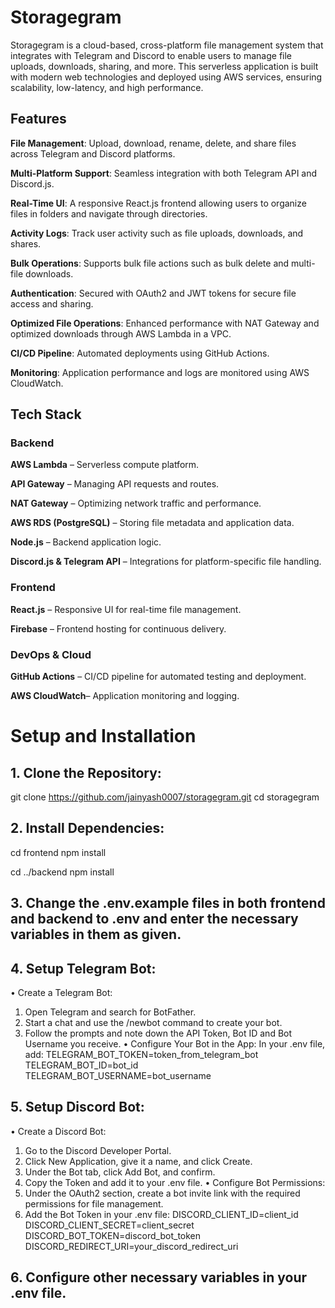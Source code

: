 # **Storagegram**
Storagegram is a cloud-based, cross-platform file management system that integrates with Telegram and Discord to enable users to manage file uploads, downloads, sharing, and more. This serverless application is built with modern web technologies and deployed using AWS services, ensuring scalability, low-latency, and high performance.

## Features
**File Management**: Upload, download, rename, delete, and share files across Telegram and Discord platforms.

**Multi-Platform Support**: Seamless integration with both Telegram API and Discord.js.

**Real-Time UI**: A responsive React.js frontend allowing users to organize files in folders and navigate through directories.

**Activity Logs**: Track user activity such as file uploads, downloads, and shares.

**Bulk Operations**: Supports bulk file actions such as bulk delete and multi-file downloads.

**Authentication**: Secured with OAuth2 and JWT tokens for secure file access and sharing.

**Optimized File Operations**: Enhanced performance with NAT Gateway and optimized downloads through AWS Lambda in a VPC.

**CI/CD Pipeline**: Automated deployments using GitHub Actions.

**Monitoring**: Application performance and logs are monitored using AWS CloudWatch.

## Tech Stack
### Backend
**AWS Lambda** – Serverless compute platform.

**API Gateway** – Managing API requests and routes.

**NAT Gateway** – Optimizing network traffic and performance.

**AWS RDS (PostgreSQL)** – Storing file metadata and application data.

**Node.js** – Backend application logic.

**Discord.js & Telegram API** – Integrations for platform-specific file handling.

### Frontend
**React.js** – Responsive UI for real-time file management.

**Firebase** – Frontend hosting for continuous delivery.

### DevOps & Cloud
**GitHub Actions** – CI/CD pipeline for automated testing and deployment.

**AWS CloudWatch**– Application monitoring and logging.

# **Setup and Installation**
## 1. Clone the Repository:
git clone https://github.com/jainyash0007/storagegram.git
cd storagegram

## 2. Install Dependencies:
cd frontend
npm install

cd ../backend
npm install

## 3. Change the .env.example files in both frontend and backend to .env and enter the necessary variables in them as given.

## 4. Setup Telegram Bot:
• Create a Telegram Bot:
1. Open Telegram and search for BotFather.
2. Start a chat and use the /newbot command to create your bot.
3. Follow the prompts and note down the API Token, Bot ID and Bot Username you receive.
• Configure Your Bot in the App:
In your .env file, add:
TELEGRAM_BOT_TOKEN=token_from_telegram_bot
TELEGRAM_BOT_ID=bot_id
TELEGRAM_BOT_USERNAME=bot_username

## 5. Setup Discord Bot:
• Create a Discord Bot:
1. Go to the Discord Developer Portal.
2. Click New Application, give it a name, and click Create.
3. Under the Bot tab, click Add Bot, and confirm.
4. Copy the Token and add it to your .env file.
• Configure Bot Permissions:
1. Under the OAuth2 section, create a bot invite link with the required permissions for file management.
2. Add the Bot Token in your .env file:
DISCORD_CLIENT_ID=client_id
DISCORD_CLIENT_SECRET=client_secret
DISCORD_BOT_TOKEN=discord_bot_token
DISCORD_REDIRECT_URI=your_discord_redirect_uri

## 6. Configure other necessary variables in your .env file.
